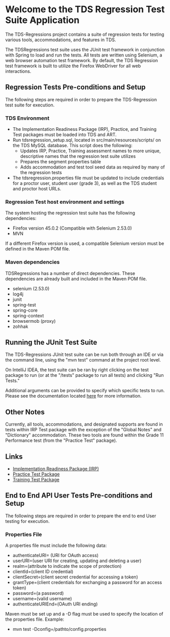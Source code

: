 # Welcome to the TDS Regression Test Suite Application

The TDS-Regressions project contains a suite of regression tests for testing various tools, accommodations, and features in TDS.

The TDSRegressions test suite uses the JUnit test framework in conjunction with Spring to load and run the tests. All tests are written using
Selenium, a web browser automation test framework. By default, the TDS Regression test framework is built to utilize the Firefox WebDriver for all web interactions.

## Regression Tests Pre-conditions and Setup
The following steps are required in order to prepare the TDS-Regression test suite for execution.

### TDS Environment
* The Implementation Readiness Package (IRP), Practice, and Training Test packages must be loaded into TDS and ART.
* Run tdsregression_setup.sql, located in src/main/resources/scripts/ on the TDS MySQL database. This script does the following:
    * Updates IRP, Practice, Training assessment names to more unique, descriptive names that the regression test suite utilizes
    * Prepares the segment properties table
    * Adds accommodation and test tool seed data as required by many of the regression tests
* The tdsregression.properties file must be updated to include credentials for a proctor user, student user (grade 3), as well as the TDS student and proctor host URLs.



### Regression Test host environment and settings
The system hosting the regression test suite has the following dependencies:

  * Firefox version 45.0.2 (Compatible with Selenium 2.53.0)
  * MVN

If a different Firefox version is used, a compatible Selenium version must be defined in the Maven POM file.


### Maven dependencies
TDSRegressions has a number of direct dependencies. These dependencies are already built and included in the Maven POM file.

* selenium (2.53.0)
* log4j
* junit
* spring-test
* spring-core
* spring-context
* browsermob (proxy)
* zohhak

## Running the JUnit Test Suite
The TDS-Regressions JUnit test suite can be run both through an IDE or via the command line, using the "mvn test" command at the project root level.

On IntelliJ IDEA, the test suite can be ran by right clicking on the test package to run (or at the "/tests" package to run all tests) and clicking "Run Tests."

Additional arguments can be provided to specify which specific tests to run. Please see the documentation located [here](https://maven.apache.org/surefire/maven-surefire-plugin/examples/single-test.html)
for more information.

## Other Notes
Currently, all tools, accommodations, and designated supports are found in tests within IRP Test package with the exception of the "Global Notes" and "Dictionary" accommodation.
These two tools are found within the Grade 11 Performance test (from the "Practice Test" package).


## Links
* [Implementation Readiness Package (IRP)](ftp://ftps.smarterbalanced.org/~sbacpublic/Public/ImplementationReadiness/2015.08.19.IrpTestPackageAndContent.zip)
* [Practice Test Package](ftp://ftps.smarterbalanced.org/~sbacpublic/Public/PracticeAndTrainingTests/2015-08-28_PracticeTestPackagesAndContent.zip)
* [Training Test Package](ftp://ftps.smarterbalanced.org/~sbacpublic/Public/PracticeAndTrainingTests/2015-08-28_TrainingTestPackagesAndContent.zip)

## End to End API User Tests Pre-conditions and Setup
The following steps are required in order to prepare the end to end User testing for execution.

### Properties File

A properties file must include the following data:

* authenticateURI= (URI for OAuth access)
* userURI=(user URI for creating, updating and deleting a user)
* realm=(attribute to indicate the scope of protection)
* clientId=(client ID credential)
* clientSecret=(client secret credential for accessing a token)
* grantType=(client credentials for exchanging a password for an access token)
* password=(a password)
* username=(valid username)
* authenticateURIEnd=(OAuth URI ending)

Maven must be set up and a -D flag must be used to specify the location of the properties file. Example:
* mvn test -Dconfig=/pathto/config.properties
